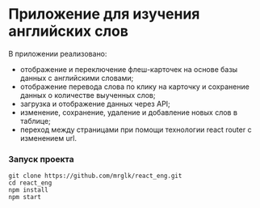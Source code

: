 # Приложение для изучения английских слов

В приложении реализовано:

* отображение и переключение флеш-карточек на основе базы данных с английскими словами;
* отображение перевода слова по клику на карточку и сохранение данных о количестве выученных слов;
* загрузка и отображение данных через API;
* изменение, сохранение, удаление и добавление новых слов в таблице;
* переход между страницами при помощи технологии react router с изменением url.

### Запуск проекта


```
git clone https://github.com/mrglk/react_eng.git
cd react_eng
npm install
npm start

